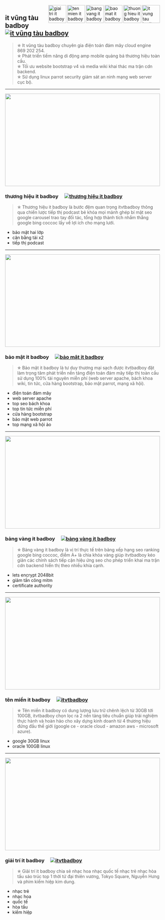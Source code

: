 <div itemscope="" itemtype="https://schema.org/BreadcrumbList">
  <div itemprop="itemListElement" itemscope="" itemtype="https://schema.org/ListItem"><span itemprop="position" content="1"></span>
    <div itemprop="item" itemscope itemtype="https://schema.org/MovieClip" itemid="it-v%C5%A9ng-t%C3%A0u-badboy-">
      <img itemprop="image" src="https://www.itvtbadboy.com/wiki/images/0/0e/Podcast.jpg" align="right" width="58px" height="58px" alt="it vung tau badboy" />
      <span itemprop="name" content="it vũng tàu badboy"></span><span itemprop="dateCreated" content="Jun 05, 2023"></span>
      <a itemprop="url" href="https://github.com/itvtbadboy/itvtbadboy.github.io/blob/master/README.md#it-v%C5%A9ng-t%C3%A0u-badboy-" title="it vũng tàu badboy"></a>
      <div itemprop="director actor" itemscope itemtype="https://schema.org/Person"><span itemprop="name" content="itvtbadboy"></span></div>
      <span itemprop="description" content="It vũng tàu badboy chuyên gia điện toán đám mây cloud engine 869 202 254"></span>
    </div>
  </div>
  <div itemprop="itemListElement" itemscope="" itemtype="https://schema.org/ListItem"><span itemprop="position" content="2"></span>
    <div itemprop="item" itemscope itemtype="https://schema.org/MovieClip" itemid="th%C6%B0%C6%A1ng-hi%E1%BB%87u-it-badboy">
      <img itemprop="image" src="https://www.itvtbadboy.com/wiki/images/b/bd/Thuong-hieu-itvtbadboy.jpg" align="right" width="58px" height="58px" alt="thuong hieu it badboy" />
      <span itemprop="name" content="thương hiệu it badboy"></span><span itemprop="dateCreated" content="Jun 05, 2023"></span>
      <a itemprop="url" href="https://github.com/itvtbadboy/itvtbadboy.github.io/blob/master/README.md#th%C6%B0%C6%A1ng-hi%E1%BB%87u-it-badboy" title="thương hiệu it badboy"></a>
      <div itemprop="director actor" itemscope itemtype="https://schema.org/Person"><span itemprop="name" content="thương hiệu"></span></div>
      <span itemprop="description" content="Thương hiệu it badboy là bước đệm quan trọng itvtbadboy thông qua chiến lược tiếp thị podcast bẻ khóa mọi mảnh ghép bí mật seo google carousel trao tay đối tác, tổng hợp thành tích nhắm thẳng google bing coccoc lấy về lợi ích cho mạng lưới"></span>
    </div>
  </div>
  <div itemprop="itemListElement" itemscope="" itemtype="https://schema.org/ListItem"><span itemprop="position" content="3"></span>
    <div itemprop="item" itemscope itemtype="https://schema.org/MovieClip" itemid="b%E1%BA%A3o-m%E1%BA%ADt-it-badboy">
      <img itemprop="image" src="https://www.itvtbadboy.com/wiki/images/c/ce/Oracle-brvt-security-header.jpg" align="right" width="58px" height="58px" alt="bao mat it badboy" />
      <span itemprop="name" content="bảo mật it badboy"></span><span itemprop="dateCreated" content="Jun 05, 2023"></span>
      <a itemprop="url" href="https://github.com/itvtbadboy/itvtbadboy.github.io/blob/master/README.md#b%E1%BA%A3o-m%E1%BA%ADt-it-badboy" title="bảo mật it badboy"></a>
      <div itemprop="director actor" itemscope itemtype="https://schema.org/Person"><span itemprop="name" content="bảo mật"></span></div>
      <span itemprop="description" content="Bảo mật it badboy là tư duy thương mại sạch được itvtbadboy đặt làm trọng tâm phát triển nền tảng điện toán đám mây tiếp thị toàn cầu sử dụng 100% tài nguyên miễn phí (web server apache, bách khoa wiki, tin tức, cửa hàng bootstrap, bảo mật parrot, mạng xã hội)"></span>
    </div>
  </div>
  <div itemprop="itemListElement" itemscope="" itemtype="https://schema.org/ListItem"><span itemprop="position" content="4"></span>
    <div itemprop="item" itemscope itemtype="https://schema.org/MovieClip" itemid="b%E1%BA%A3ng-v%C3%A0ng-it-badboy">
      <img itemprop="image" src="https://www.itvtbadboy.com/wiki/images/0/06/Oracle-brvt-ssllab.jpg" align="right" width="58px" height="58px" alt="bang vang it badboy" />
      <span itemprop="name" content="bảng vàng it badboy"></span><span itemprop="dateCreated" content="Jun 05, 2023"></span>
      <a itemprop="url" href="https://github.com/itvtbadboy/itvtbadboy.github.io/blob/master/README.md#b%E1%BA%A3ng-v%C3%A0ng-it-badboy" title="bảng vàng it badboy"></a>
      <div itemprop="director actor" itemscope itemtype="https://schema.org/Person"><span itemprop="name" content="bảng vàng"></span></div>
      <span itemprop="description" content="Bảng vàng it badboy là vị trí thực tế trên bảng xếp hạng seo ranking google bing coccoc, điểm A+ là chìa khóa vàng giúp itvtbadboy kéo giãn các chính sách tiếp cận hiệu ứng seo cho phép triển khai ma trận cdn backend hiển thị theo nhiều khía cạnh"></span>
    </div>
  </div>
  <div itemprop="itemListElement" itemscope="" itemtype="https://schema.org/ListItem"><span itemprop="position" content="5"></span>
    <div itemprop="item" itemscope itemtype="https://schema.org/MovieClip" itemid="t%C3%AAn-mi%E1%BB%81n-it-badboy">
      <img itemprop="image" src="https://www.itvtbadboy.com/wiki/images/e/e2/Oracle-brvt-load-balancer.jpg" align="right" width="58px" height="58px" alt="ten mien it badboy" />
      <span itemprop="name" content="tên miền it badboy"></span><span itemprop="dateCreated" content="Jun 05, 2023"></span>
      <a itemprop="url" href="https://github.com/itvtbadboy/itvtbadboy.github.io/blob/master/README.md#t%C3%AAn-mi%E1%BB%81n-it-badboy" title="tên miền it badboy"></a>
      <div itemprop="director actor" itemscope itemtype="https://schema.org/Person"><span itemprop="name" content="tên miền"></span></div>
      <span itemprop="description" content="Tên miền it badboy có dung lượng lưu trữ chênh lệch từ 30GB tới 100GB, itvtbadboy chọn lọc ra 2 nền tảng tiêu chuẩn giúp trải nghiệm thực hành và hoàn hảo cho xây dựng kinh doanh từ 4 thương hiệu đứng đầu thế giới (google ce - oracle cloud - amazon aws - microsoft azure)"></span>
    </div>
  </div>
  <div itemprop="itemListElement" itemscope="" itemtype="https://schema.org/ListItem"><span itemprop="position" content="6"></span>
    <div itemprop="item" itemscope itemtype="https://schema.org/MovieClip" itemid="gi%E1%BA%A3i-tr%C3%AD-it-badboy">
      <img itemprop="image" src="https://i.pinimg.com/originals/c5/2f/3e/c52f3ee68a4a7cc9c52bbd7cb30fd558.jpg" align="right" width="58px" height="58px" alt="giai tri it badboy" />
      <span itemprop="name" content="giải trí it badboy"></span><span itemprop="dateCreated" content="Jun 05, 2023"></span>
      <a itemprop="url" href="https://github.com/itvtbadboy/itvtbadboy.github.io/blob/master/README.md#gi%E1%BA%A3i-tr%C3%AD-it-badboy" title="giải trí it badboy"></a>
      <div itemprop="director actor" itemscope itemtype="https://schema.org/Person"><span itemprop="name" content="giải trí"></span></div>
      <span itemprop="description" content="Giải trí it badboy chia sẻ nhạc hoa nhạc quốc tế nhạc trẻ nhạc hòa tấu sáo trúc top 1 thời tứ đại thiên vương, Tokyo Square, Nguyễn Hưng và phim kiếm hiệp kim dung"></span>
    </div>
  </div>
</div>

## it vũng tàu badboy&nbsp;&nbsp;&nbsp;&nbsp;&nbsp;[![it vũng tàu badboy](https://www.itvtbadboy.com/image/pinterest.svg)](https://www.pinterest.com/itvtbadboy/)
> ✯ It vũng tàu badboy chuyên gia điện toán đám mây cloud engine 869 202 254.<br>
> ✯ Phát triển tiềm năng di động amp mobile quảng bá thương hiệu toàn cầu.<br>
> ✯ Tối ưu website bootstrap v4 và media wiki khai thác ma trận cdn backend.<br>
> ✯ Sử dụng linux parrot security giám sát an ninh mạng web server cục bộ.

<hr />

<img src="https://www.itvtbadboy.com/wiki/images/b/bd/Thuong-hieu-itvtbadboy.jpg" align="center" width="100%" height="300px"/>

### thương hiệu it badboy&nbsp;&nbsp;&nbsp;&nbsp;&nbsp;[![thương hiệu it badboy](https://www.itvtbadboy.com/image/google.svg)](https://www.google.com/maps/d/viewer?mid=1rfsk8yS_48loWG2bHMvQ11fipwxhq6xK&ll=10.508226299999997%2C107.18387579999998&z=15)
> ✯ Thương hiệu it badboy là bước đệm quan trọng itvtbadboy thông qua chiến lược tiếp thị podcast bẻ khóa mọi mảnh ghép bí mật seo google carousel trao tay đối tác, tổng hợp thành tích nhắm thẳng google bing coccoc lấy về lợi ích cho mạng lưới.
- bảo mật hai lớp
- cân bằng tải x2
- tiếp thị podcast

<hr />

<img src="https://www.itvtbadboy.com/wiki/images/c/ce/Oracle-brvt-security-header.jpg" align="center" width="100%" height="300px"/>

### bảo mật it badboy&nbsp;&nbsp;&nbsp;&nbsp;&nbsp;[![bảo mật it badboy](https://www.itvtbadboy.com/image/awesome.svg)](https://www.youtube.com/@thuongmaibrvt/community)
> ✯ Bảo mật it badboy là tư duy thương mại sạch được itvtbadboy đặt làm trọng tâm phát triển nền tảng điện toán đám mây tiếp thị toàn cầu sử dụng 100% tài nguyên miễn phí (web server apache, bách khoa wiki, tin tức, cửa hàng bootstrap, bảo mật parrot, mạng xã hội).
- điện toán đám mây
- web server apache
- top seo bách khoa
- top tin tức miễn phí
- cửa hàng bootstrap
- bảo mật web parrot
- top mạng xã hội ảo

<hr />

<img src="https://www.itvtbadboy.com/wiki/images/0/06/Oracle-brvt-ssllab.jpg" align="center" width="100%" height="300px"/>

### bảng vàng it badboy&nbsp;&nbsp;&nbsp;&nbsp;&nbsp;[![bảng vàng it badboy](https://www.itvtbadboy.com/image/awesome.svg)](https://www.itvtbadboy.com/#bangvanghangit)
> ✯ Bảng vàng it badboy là vị trí thực tế trên bảng xếp hạng seo ranking google bing coccoc, điểm A+ là chìa khóa vàng giúp itvtbadboy kéo giãn các chính sách tiếp cận hiệu ứng seo cho phép triển khai ma trận cdn backend hiển thị theo nhiều khía cạnh.
- lets encrypt 2048bit
- giảm tấn công mitm
- certificate authority

<hr />

<img src="https://www.itvtbadboy.com/wiki/images/e/e2/Oracle-brvt-load-balancer.jpg" align="center" width="100%" height="300px"/>

### tên miền it badboy&nbsp;&nbsp;&nbsp;&nbsp;&nbsp;[![itvtbadboy](https://www.itvtbadboy.com/image/awesome.svg)](https://www.itvtbadboy.com/#tenmientopit)
> ✯ Tên miền it badboy có dung lượng lưu trữ chênh lệch từ 30GB tới 100GB, itvtbadboy chọn lọc ra 2 nền tảng tiêu chuẩn giúp trải nghiệm thực hành và hoàn hảo cho xây dựng kinh doanh từ 4 thương hiệu đứng đầu thế giới (google ce - oracle cloud - amazon aws - microsoft azure).
- google 30GB linux
- oracle 100GB linux

<hr />

<img src="https://i.pinimg.com/originals/c5/2f/3e/c52f3ee68a4a7cc9c52bbd7cb30fd558.jpg" align="center" width="100%" height="300px"/>

### giải trí it badboy&nbsp;&nbsp;&nbsp;&nbsp;&nbsp;[![itvtbadboy](https://www.itvtbadboy.com/image/awesome.svg)](https://www.itvtbadboy.com/music/)
> ✯ Giải trí it badboy chia sẻ nhạc hoa nhạc quốc tế nhạc trẻ nhạc hòa tấu sáo trúc top 1 thời tứ đại thiên vương, Tokyo Square, Nguyễn Hưng và phim kiếm hiệp kim dung.
- nhạc trẻ
- nhạc hoa
- quốc tế
- hòa tấu
- kiếm hiệp
